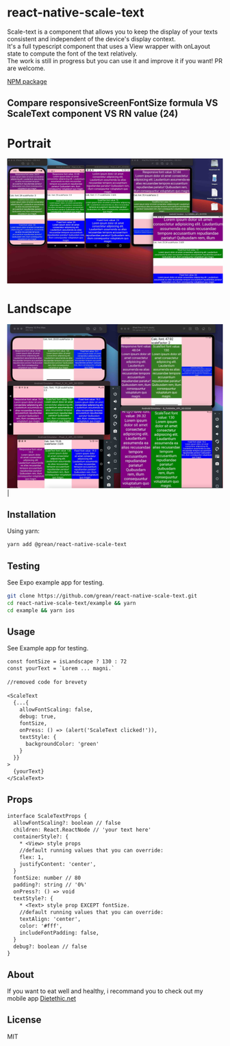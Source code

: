 # react-native-scale-text
Scale-text is a component that allows you to keep the display of your texts consistent and independent of the device's display context.<br/>
It's a full typescript component that uses a View wrapper with onLayout state to compute the font of the text relatively.<br/>
The work is still in progress but you can use it and improve it if you want! PR are welcome.

[NPM package](https://www.npmjs.com/package/@grean/react-native-scale-text)

## Compare responsiveScreenFontSize formula VS ScaleText component VS RN value (24) 
# Portrait
![Examples in protrait](./assets/portrait.jpg)
# Landscape
![Example in landscape](./assets/landscape.jpg) |

## Installation
Using yarn:

```sh
yarn add @grean/react-native-scale-text
```

## Testing
See Expo example app for testing.
```sh
git clone https://github.com/grean/react-native-scale-text.git
cd react-native-scale-text/example && yarn
cd example && yarn ios
```

## Usage
See Example app for testing.

```tsx
const fontSize = isLandscape ? 130 : 72
const yourText = `Lorem ... magni.`

//removed code for brevety

<ScaleText
  {...{
    allowFontScaling: false,
    debug: true,
    fontSize,
    onPress: () => (alert('ScaleText clicked!')),
    textStyle: {
      backgroundColor: 'green'
    }
  }}
>
  {yourText}
</ScaleText>
```

## Props
```tsx
interface ScaleTextProps {
  allowFontScaling?: boolean // false
  children: React.ReactNode // 'your text here'
  containerStyle?: {
    * <View> style props
    //default running values that you can override:
    flex: 1,
    justifyContent: 'center',
  }
  fontSize: number // 80
  padding?: string // '0%'
  onPress?: () => void
  textStyle?: {
    * <Text> style prop EXCEPT fontSize.
    //default running values that you can override:
    textAlign: 'center',
    color: '#fff',
    includeFontPadding: false,
  }
  debug?: boolean // false
}
```

## About
If you want to eat well and healthy, i recommand you to check out my mobile app [Dietethic.net](https://dietethic.net)

## License 
MIT
